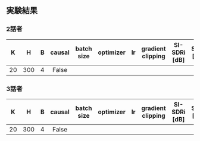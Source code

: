 ## 実験結果
### 2話者
| K | H | B | causal | batch size | optimizer | lr | gradient clipping | SI-SDRi [dB] | SDRi [dB] | PESQ |
| :---: | :---: | :---: | :---: | :---: | :---: | :---: | :---: | :---: | :---: | :---: |
| 20 | 300 | 4 | False |  |  |  |  |  |  |  |

### 3話者
| K | H | B | causal | batch size | optimizer | lr | gradient clipping | SI-SDRi [dB] | SDRi [dB] | PESQ |
| :---: | :---: | :---: | :---: | :---: | :---: | :---: | :---: | :---: | :---: | :---: |
| 20 | 300 | 4 | False |  |  |  |  |  |  |  |